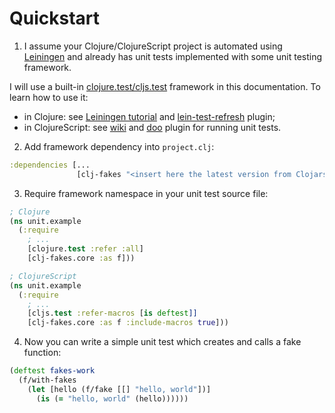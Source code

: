 # Quickstart

1) I assume your Clojure/ClojureScript project is automated using [Leiningen](http://leiningen.org/) and 
already has unit tests implemented with some unit testing framework. 

I will use a built-in
[clojure.test/cljs.test](http://clojure.github.io/clojure/clojure.test-api.html) 
framework in this documentation. To learn how to use it:
 
* in Clojure: see [Leiningen tutorial](https://github.com/technomancy/leiningen/blob/master/doc/TUTORIAL.md#tests) and
 [lein-test-refresh](https://github.com/jakemcc/lein-test-refresh) plugin;
* in ClojureScript: see [wiki](https://github.com/clojure/clojurescript/wiki/Testing) and 
[doo](https://github.com/bensu/doo) plugin for running unit tests.

2) Add framework dependency into `project.clj`:

```clj
:dependencies [...
               [clj-fakes "<insert here the latest version from Clojars>"]]
```

3) Require framework namespace in your unit test source file:

```clj
; Clojure
(ns unit.example
  (:require
    ; ...
    [clojure.test :refer :all]
    [clj-fakes.core :as f]))

; ClojureScript
(ns unit.example
  (:require
    ; ...
    [cljs.test :refer-macros [is deftest]]
    [clj-fakes.core :as f :include-macros true]))
```

4) Now you can write a simple unit test which creates and calls a fake function:

```clj
(deftest fakes-work
  (f/with-fakes
    (let [hello (f/fake [[] "hello, world"])]
      (is (= "hello, world" (hello))))))
```